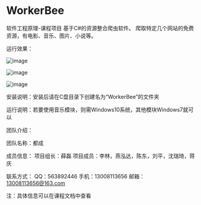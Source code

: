 # WorkerBee
软件工程原理-课程项目
基于C#的资源整合爬虫软件。 爬取特定几个网站的免费资源，有电影、音乐、图片、小说等。

运行效果：

![image](https://github.com/MlllXavier/WorkerBee/assets/48932130/ae8925da-34ce-4ca3-8f7b-f28d4689fe05)

![image](https://github.com/MlllXavier/WorkerBee/assets/48932130/478aa943-4c5c-4159-a883-07c7e843859a)

![image](https://github.com/MlllXavier/WorkerBee/assets/48932130/496fad58-a9a7-4ba8-84cc-e7cbd9ddde24)


安装说明：安装后请在C盘目录下创建名为“WorkerBee”的文件夹

运行说明：若要使用音乐模块，则需Windows10系统，其他模块Windows7就可以

团队介绍：

团队名称：都成

成员信息：
	项目组长：薛磊
	项目成员：李林，燕泓达，陈东，刘平，沈瑞琦，蒋庆

联系方式：
	QQ：563892446
	手机：13008113656
	邮箱：13008113656@163.com

注：具体信息可以在课程文档中查看
